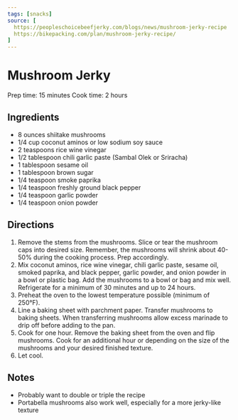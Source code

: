 ```yaml
---
tags: [snacks]
source: [
  https://peopleschoicebeefjerky.com/blogs/news/mushroom-jerky-recipe
  https://bikepacking.com/plan/mushroom-jerky-recipe/
]
---
```


# Mushroom Jerky

Prep time: 15 minutes
Cook time: 2 hours

## Ingredients

- 8 ounces shiitake mushrooms
- 1/4 cup coconut aminos or low sodium soy sauce
- 2 teaspoons rice wine vinegar
- 1/2 tablespoon chili garlic paste (Sambal Olek or Sriracha)
- 1 tablespoon sesame oil
- 1 tablespoon brown sugar
- 1/4 teaspoon smoke paprika
- 1/4 teaspoon freshly ground black pepper
- 1/4 teaspoon garlic powder
- 1/4 teaspoon onion powder

## Directions

1. Remove the stems from the mushrooms. Slice or tear the mushroom caps into desired size. Remember, the mushrooms will shrink about 40-50% during the cooking process. Prep accordingly.
2. Mix coconut aminos, rice wine vinegar, chili garlic paste, sesame oil, smoked paprika, and black pepper, garlic powder, and onion powder in a bowl or plastic bag. Add the mushrooms to a bowl or bag and mix well. Refrigerate for a minimum of 30 minutes and up to 24 hours.
3. Preheat the oven to the lowest temperature possible (minimum of 250°F).
4. Line a baking sheet with parchment paper. Transfer mushrooms to baking sheets. When transferring mushrooms allow excess marinade to drip off before adding to the pan.
5. Cook for one hour. Remove the baking sheet from the oven and flip mushrooms. Cook for an additional hour or depending on the size of the mushrooms and your desired finished texture.
6. Let cool.

## Notes

- Probably want to double or triple the recipe
- Portabella mushrooms also work well, especially for a more jerky-like texture
